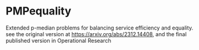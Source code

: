 # PMPequality
Extended p-median problems for balancing service efficiency and equality. 
see the original version at https://arxiv.org/abs/2312.14408, and the final published version in Operational Research
